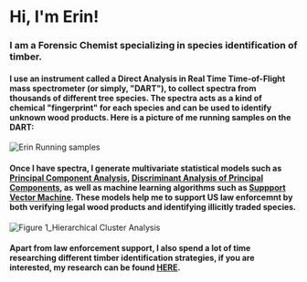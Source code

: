 # Hi, I'm Erin!
### I am a Forensic Chemist specializing in species identification of timber. 
#### I use an instrument called a Direct Analysis in Real Time Time-of-Flight mass spectrometer (or simply, "DART"), to collect spectra from thousands of different tree species. The spectra acts as a kind of chemical "fingerprint" for each species and can be used to identify unknown wood products. Here is a picture of me running samples on the DART:
![Erin Running samples](https://user-images.githubusercontent.com/88633361/141036398-92840365-0b81-4aec-8782-7125c376b782.jpg)
#### Once I have spectra, I generate multivariate statistical models such as [Principal Component Analysis](https://www.sartorius.com/en/knowledge/science-snippets/what-is-principal-component-analysis-pca-and-how-it-is-used-507186), [Discriminant Analysis of Principal Components](https://bmcgenomdata.biomedcentral.com/articles/10.1186/1471-2156-11-94), as well as machine learning algorithms such as [Suppport Vector Machine](https://towardsdatascience.com/support-vector-machine-introduction-to-machine-learning-algorithms-934a444fca47). These models help me to support US law enforcemnt by both verifying legal wood products and identifying illicitly traded species.
![Figure 1_Hierarchical Cluster Analysis](https://user-images.githubusercontent.com/88633361/141040134-c8ed8e87-6209-44ee-b5ac-54fb2423d91e.png)

#### Apart from law enforcement support, I also spend a lot of time researching different timber identification strategies, if you are interested, my research can be found [HERE](https://www.researchgate.net/profile/Erin-Price-4).
